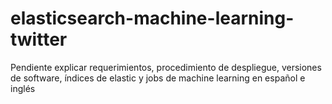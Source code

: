 # elasticsearch-machine-learning-twitter

  Pendiente explicar requerimientos, procedimiento de despliegue, versiones de software, índices de elastic y jobs de machine learning en español e inglés